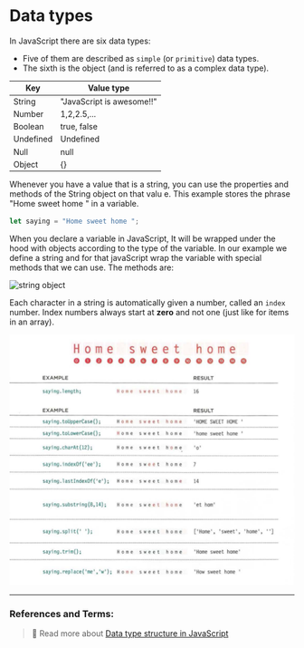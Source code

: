 # Data types

In JavaScript there are six data types:

- Five of them are described as `simple` (or `primitive`) data types.
- The sixth is the object (and is referred to as a complex data type).

| Key       | Value type                |
| --------- | ------------------------- |
| String    | "JavaScript is awesome!!" |
| Number    | 1,2,2.5,...               |
| Boolean   | true, false               |
| Undefined | Undefined                 |
| Null      | null                      |
| Object    | {}                        |

Whenever you have a value that is a string, you can use the properties and methods of the String object on that valu e. This example stores the phrase "Home sweet home " in a variable.

```js
let saying = "Home sweet home ";
```

When you declare a variable in JavaScript, It will be wrapped under the hood with objects according to the type of the variable. In our example we define a string and for that javaScript wrap the variable with special methods that we can use. The methods are:

![string object](./stringobject.png)

Each character in a string is automatically given a number, called an `index` number. Index numbers always start at **zero** and not one (just like for items in an array).

![String methods](./stringexample.png)

---

### References and Terms:

> :gem: Read more about [Data type structure in JavaScript](https://developer.mozilla.org/en-US/docs/Web/JavaScript/Data_structures)
